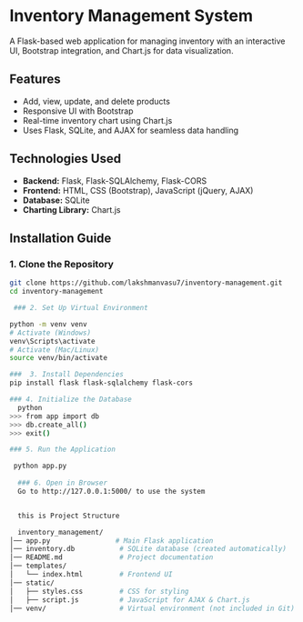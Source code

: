 # Inventory Management System

A Flask-based web application for managing inventory with an interactive UI, Bootstrap integration, and Chart.js for data visualization.

## Features
- Add, view, update, and delete products
- Responsive UI with Bootstrap
- Real-time inventory chart using Chart.js
- Uses Flask, SQLite, and AJAX for seamless data handling

## Technologies Used
- **Backend:** Flask, Flask-SQLAlchemy, Flask-CORS
- **Frontend:** HTML, CSS (Bootstrap), JavaScript (jQuery, AJAX)
- **Database:** SQLite
- **Charting Library:** Chart.js

## Installation Guide

### 1. Clone the Repository
```sh
git clone https://github.com/lakshmanvasu7/inventory-management.git
cd inventory-management

 ### 2. Set Up Virtual Environment

python -m venv venv
# Activate (Windows)
venv\Scripts\activate
# Activate (Mac/Linux)
source venv/bin/activate

###  3. Install Dependencies
pip install flask flask-sqlalchemy flask-cors

### 4. Initialize the Database
  python
>>> from app import db
>>> db.create_all()
>>> exit()

### 5. Run the Application

 python app.py
  
  ### 6. Open in Browser
  Go to http://127.0.0.1:5000/ to use the system


  this is Project Structure

  inventory_management/
│── app.py                # Main Flask application
│── inventory.db           # SQLite database (created automatically)
│── README.md              # Project documentation
│── templates/
│   └── index.html         # Frontend UI
│── static/
│   ├── styles.css         # CSS for styling
│   ├── script.js          # JavaScript for AJAX & Chart.js
│── venv/                  # Virtual environment (not included in Git)
